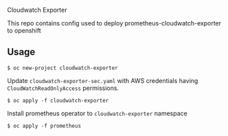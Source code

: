 Cloudwatch Exporter 

This repo contains config used to deploy prometheus-cloudwatch-exporter to openshift

## Usage
```
$ oc new-project cloudwatch-exporter
```
Update `cloudwatch-exporter-sec.yaml` with AWS credentials having `CloudWatchReadOnlyAccess` permissions.
```
$ oc apply -f cloudwatch-exporter
```
Install prometheus operator to `cloudwatch-exporter` namespace
```
$ oc apply -f prometheus
```
